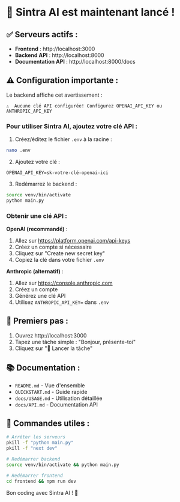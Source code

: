 # 🎉 Sintra AI est maintenant lancé !

## ✅ Serveurs actifs :

- **Frontend** : http://localhost:3000
- **Backend API** : http://localhost:8000
- **Documentation API** : http://localhost:8000/docs

## ⚠️ Configuration importante :

Le backend affiche cet avertissement :
```
⚠️  Aucune clé API configurée! Configurez OPENAI_API_KEY ou ANTHROPIC_API_KEY
```

### Pour utiliser Sintra AI, ajoutez votre clé API :

1. Créez/éditez le fichier `.env` à la racine :
```bash
nano .env
```

2. Ajoutez votre clé :
```env
OPENAI_API_KEY=sk-votre-clé-openai-ici
```

3. Redémarrez le backend :
```bash
source venv/bin/activate
python main.py
```

### Obtenir une clé API :

**OpenAI (recommandé)** :
1. Allez sur https://platform.openai.com/api-keys
2. Créez un compte si nécessaire
3. Cliquez sur "Create new secret key"
4. Copiez la clé dans votre fichier `.env`

**Anthropic (alternatif)** :
1. Allez sur https://console.anthropic.com
2. Créez un compte
3. Générez une clé API
4. Utilisez `ANTHROPIC_API_KEY=` dans `.env`

## 🚀 Premiers pas :

1. Ouvrez http://localhost:3000
2. Tapez une tâche simple : "Bonjour, présente-toi"
3. Cliquez sur "🚀 Lancer la tâche"

## 📚 Documentation :

- `README.md` - Vue d'ensemble
- `QUICKSTART.md` - Guide rapide
- `docs/USAGE.md` - Utilisation détaillée
- `docs/API.md` - Documentation API

## 🔧 Commandes utiles :

```bash
# Arrêter les serveurs
pkill -f "python main.py"
pkill -f "next dev"

# Redémarrer backend
source venv/bin/activate && python main.py

# Redémarrer frontend
cd frontend && npm run dev
```

Bon coding avec Sintra AI ! 🤖
